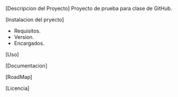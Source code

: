 [Descripcion del Proyecto]
Proyecto de prueba para clase de GitHub.

[Instalacion del pryecto]
- Requisitos.
- Version.
- Encargados.

[Uso]

[Documentacion]

[RoadMap]

[Licencia]
